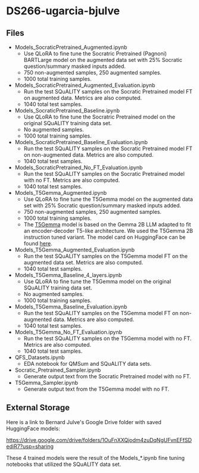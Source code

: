 # DS266-ugarcia-bjulve

## Files

- Models_SocraticPretrained_Augmented.ipynb
  - Use QLoRA to fine tune the Socratric Pretrained (Pagnoni) BARTLarge model on the augmented data set with 25% Socratic question/summary masked inputs added.
  - 750 non-augmented samples, 250 augmented samples.
  - 1000 total training samples.
- Models_SocraticPretrained_Augmented_Evaluation.ipynb
  - Run the test SQuALITY samples on the Socratic Pretrained model FT on augmented data. Metrics are also computed.
  - 1040 total test samples.
- Models_SocraticPretrained_Baseline.ipynb
  - Use QLoRA to fine tune the Socratric Pretrained model on the original SQuALITY training data set.
  - No augmented samples.
  - 1000 total training samples.
- Models_SocraticPretrained_Baseline_Evaluation.ipynb
  - Run the test SQuALITY samples on the Socratic Pretrained model FT on non-augmented data. Metrics are also computed.
  - 1040 total test samples.
- Models_SocraticPretrained_No_FT_Evaluation.ipynb
  - Run the test SQuALITY samples on the Socratic Pretrained model with no FT. Metrics are also computed.
  - 1040 total test samples.
- Models_T5Gemma_Augmented.ipynb
  - Use QLoRA to fine tune the T5Gemma model on the augmented data set with 25% Socratic question/summary masked inputs added.
  - 750 non-augmented samples, 250 augmented samples.
  - 1000 total training samples.
  - The [T5Gemma](https://developers.googleblog.com/en/t5gemma/) model is based on the Gemma 2B LLM adapted to fit an encoder-decoder T5-like architecture. We used the T5Gemma 2B instruction tuned variant. The model card on HuggingFace can be found [here](https://huggingface.co/google/t5gemma-2b-2b-ul2-it). 
- Models_T5Gemma_Augmented_Evaluation.ipynb
  - Run the test SQuALITY samples on the T5Gemma model FT on the augmented data set. Metrics are also computed.
  - 1040 total test samples.
- Models_T5Gemma_Baseline_4_layers.ipynb
  - Use QLoRA to fine tune the T5Gemma model on the original SQuALITY training data set.
  - No augmented samples.
  - 1000 total training samples.
- Models_T5Gemma_Baseline_Evaluation.ipynb
  - Run the test SQuALITY samples on the T5Gemma model FT on non-augmented data. Metrics are also computed.
  - 1040 total test samples.
- Models_T5Gemma_No_FT_Evaluation.ipynb
  - Run the test SQuALITY samples on the T5Gemma model with no FT. Metrics are also computed.
  - 1040 total test samples.
- QFS_Datasets.ipynb
  - EDA notebook for QMSum and SQuALITY data sets.
- Socratic_Pretrained_Sampler.ipynb
  - Generate output text from the Socratic Pretrained model with no FT.
- T5Gemma_Sampler.ipynb
  - Generate output text from the T5Gemma model with no FT.

## External Storage

Here is a link to Bernard Julve's Google Drive folder with saved HuggingFace models:

https://drive.google.com/drive/folders/1OuFnXXQjodm4zuDqNgUFvnEFfSDediR7?usp=sharing

These 4 trained models were the result of the Models_*.ipynb fine tuning notebooks that utilized the SQuALITY data set.
